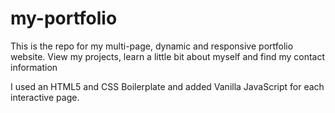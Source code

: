 # my-portfolio
This is the repo for my multi-page, dynamic and responsive portfolio website.
View my projects, learn a little bit about myself and find my contact information

I used an HTML5 and CSS Boilerplate and added Vanilla JavaScript for each interactive page.
